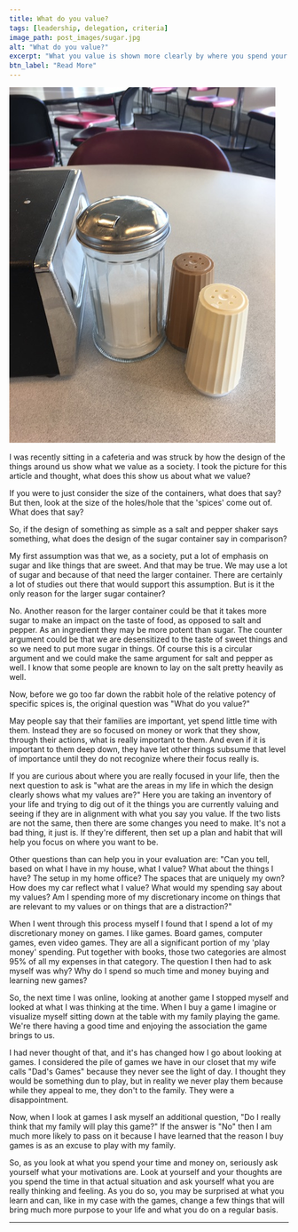 ```yaml
---
title: What do you value?
tags: [leadership, delegation, criteria]
image_path: post_images/sugar.jpg
alt: "What do you value?"
excerpt: "What you value is shown more clearly by where you spend your time and money."
btn_label: "Read More"
---
```


![sugar and spice][image]

I was recently sitting in a cafeteria and was struck by how the design of the things around us show what we value as a society. I took the picture for this article and thought, what does this show us about what we value?

If you were to just consider the size of the containers, what does that say? But then, look at the size of the holes/hole that the 'spices' come out of. What does that say?

So, if the design of something as simple as a salt and pepper shaker says something, what does the design of the sugar container say in comparison?

My first assumption was that we, as a society, put a lot of emphasis on sugar and like things that are sweet. And that may be true. We may use a lot of sugar and because of that need the larger container. There are certainly a lot of studies out there that would support this assumption. But is it the only reason for the larger sugar container?

No. Another reason for the larger container could be that it takes more sugar to make an impact on the taste of food, as opposed to salt and pepper. As an ingredient they may be more potent than sugar. The counter argument could be that we are desensitized to the taste of sweet things and so we need to put more sugar in things. Of course this is a circular argument and we could make the same argument for salt and pepper as well. I know that some people are known to lay on the salt pretty heavily as well.

Now, before we go too far down the rabbit hole of the relative potency of specific spices is, the original question was "What do you value?"

May people say that their families are important, yet spend little time with them. Instead they are so focused on money or work that they show, through their actions, what is really important to them. And even if it is important to them deep down, they have let other things subsume that level of importance until they do not recognize where their focus really is.

If you are curious about where you are really focused in your life, then the next question to ask is "what are the areas in my life in which the design clearly shows what my values are?" Here you are taking an inventory of your life and trying to dig out of it the things you are currently valuing and seeing if they are in alignment with what you say you value. If the two lists are not the same, then there are some changes you need to make. It's not a bad thing, it just is. If they're different, then set up a plan and habit that will help you focus on where you want to be.

Other questions than can help you in your evaluation are: "Can you tell, based on what I have in my house, what I value? What about the things I have? The setup in my home office? The spaces that are uniquely my own? How does my car reflect what I value? What would my spending say about my values? Am I spending more of my discretionary income on things that are relevant to my values or on things that are a distraction?"

When I went through this process myself I found that I spend a lot of my discretionary money on games. I like games. Board games, computer games, even video games. They are all a significant portion of my 'play money' spending. Put together with books, those two categories are almost 95% of all my expenses in that category. The question I then had to ask myself was why? Why do I spend so much time and money buying and learning new games?

So, the next time I was online, looking at another game I stopped myself and looked at what I was thinking at the time. When I buy a game I imagine or visualize myself sitting down at the table with my family playing the game. We're there having a good time and enjoying the association the game brings to us.

I had never thought of that, and it's has changed how I go about looking at games. I considered the pile of games we have in our closet that my wife calls "Dad's Games" because they never see the light of day. I thought they would be something dun to play, but in reality we never play them because while they appeal to me, they don't to the family. They were a disappointment.

Now, when I look at games I ask myself an additional question, "Do I really think that my family will play this game?" If the answer is "No" then I am much more likely to pass on it because I have learned that the reason I buy games is as an excuse to play with my family.

So, as you look at what you spend your time and money on, seriously ask yourself what your motivations are. Look at yourself and your thoughts are you spend the time in that actual situation and ask yourself what you are really thinking and feeling. As you do so, you may be surprised at what you learn and can, like in my case with the games, change a few things that will bring much more purpose to your life and what you do on a regular basis.

---
[image]: /images/post_images/sugar.jpg
